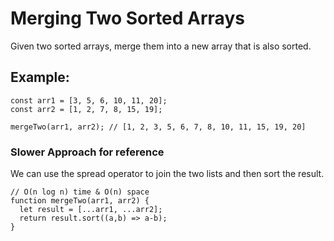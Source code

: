 # Merging Two Sorted Arrays

Given two sorted arrays, merge them into a new array that is also sorted.

## Example:
```
const arr1 = [3, 5, 6, 10, 11, 20];
const arr2 = [1, 2, 7, 8, 15, 19];

mergeTwo(arr1, arr2); // [1, 2, 3, 5, 6, 7, 8, 10, 11, 15, 19, 20]
```

### Slower Approach for reference 
We can use the spread operator to join the two lists and then sort the result.
```
// O(n log n) time & O(n) space
function mergeTwo(arr1, arr2) {
  let result = [...arr1, ...arr2];
  return result.sort((a,b) => a-b);
}
```